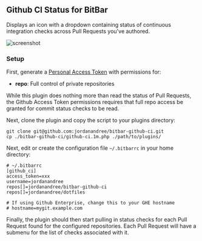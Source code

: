## Github CI Status for BitBar

Displays an icon with a dropdown containing status of continuous integration checks across Pull Requests you've authored.

![screenshot](https://raw.githubusercontent.com/jordanandree/bitbar-github-ci/29fb903/screenshot.jpg )

### Setup

First, generate a [Personal Access Token](https://github.com/settings/tokens) with permissions for:

- **repo**:  Full control of private repositories

While this plugin does nothing more than read the status of Pull Requests, the Github Access Token permissions requires that full repo access be granted for commit status checks to be read.

Next, clone the plugin and copy the script to your plugins directory:

```
git clone git@github.com:jordanandree/bitbar-github-ci.git
cp ./bitbar-github-ci/github-ci.1m.php ./path/to/plugins/
```

Next, edit or create the configuration file `~/.bitbarrc` in your home directory:

```
# ~/.bitbarrc
[github_ci]
access_token=xxx
username=jordanandree
repos[]=jordanandree/bitbar-github-ci
repos[]=jordanandree/dotfiles

# If using Github Enterprise, change this to your GHE hostname
# hostname=mygit.example.com
```

Finally, the plugin should then start pulling in status checks for each Pull Request found for the configured repositories.
Each Pull Request will have a submenu for the list of checks associated with it.
